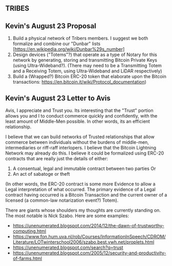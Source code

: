 TRIBES
------------


## Kevin's August 23 Proposal

1. Build a physical network of Tribers members. I suggest we both formalize and combine our "Dunbar" lists [https://en.wikipedia.org/wiki/Dunbar%29s_number]
2. Design devices ("Totems"?) that operate as a type of Notary for this network by generating, storing and transmitting Bitcoin Private Keys (using Ultra-Wideband?). (There may need to be a Transmitting Totem and a Receiving Totem, using Ultra-Wideband and LiDAR respectively)
3. Build a (Wrapped?) Bitcoin ERC-20 token that elaborate upon the Bitcoin transactions: https://en.bitcoin.it/wiki/Protocol_documentation)

## Kevin's August 23 Letter to Avis

Avis,
I appreciate and Trust you. Its interesting that the "Trust" portion allows you and I to conduct commerce quickly and confidently, with the least amount of Middle-Men possible. In other words, its an efficient relationship. 

I believe that we can build networks of Trusted relationships that allow commerce between individuals without the burdens of middle-men, intermediaries or riff-raff interlopers. I believe that the Bitcoin Lightning Network may already do this. I believe it could be formalized using ERC-20 contracts that are really just the details of either:

1. A consentual, legal and immutable contract between two parties 
   Or
2. An act of sabatoge or theft

(In other words, the ERC-20 contract is some more Evidence to allow a Legal interpretation of what occurred. The primary evidence of a Legal contract having occurred is a Bitcoin Transaction and the current owner of a licensed (a common-law notarization event?) Totem).

There are giants whose shoulders my thoughts are currently standing on. The most notable is Nick Szabo. Here are some examples:
- https://unenumerated.blogspot.com/2014/12/the-dawn-of-trustworthy-computing.html
- https://www.fon.hum.uva.nl/rob/Courses/InformationInSpeech/CDROM/Literature/LOTwinterschool2006/szabo.best.vwh.net/proplets.html
- https://unenumerated.blogspot.com/search?q=trust
- https://unenumerated.blogspot.com/2005/12/security-and-productivity-of-farms.html

